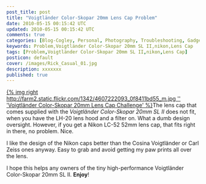 ```yaml
---           
post_title: post
title: "Voigtländer Color-Skopar 20mm Lens Cap Problem"
date: 2010-05-15 00:15:42 UTC
updated: 2010-05-15 00:15:42 UTC
comments: true
categories: [Blog-Cogley, Personal, Photography, Troubleshooting, Gadgets]
keywords: Problem,Voigtländer Color-Skopar 20mm SL II,nikon,Lens Cap
tags: [Problem,Voigtländer Color-Skopar 20mm SL II,nikon,Lens Cap]
posticon: default
cover: /images/Rick_Casual_01.jpg
description: xxxxxxx
published: true
---
```

 


[{% img right http://farm2.static.flickr.com/1342/4607222093_0f8411bd55_m.jpg '' 'Voigtländer Color-Skopar 20mm Lens Cap Challenge' %}](http://www.flickr.com/photos/81796435@N00/4607222093 "View 'Voigtländer Color-Skopar 20mm Lens Cap Challenge' on Flickr.com")The lens cap that comes supplied with the _Voigtländer Color-Skopar 20mm SL II_ does not fit, when you have the LH-20 lens hood and a filter on. What a dumb design oversight. However, if you get a Nikon LC-52 52mm lens cap, that fits right in there, no problem. Nice. 




I like the design of the Nikon caps better than the Cosina Voigtländer or Carl Zeiss ones anyway. Easy to grab and avoid getting my paw prints all over the lens. 




I hope this helps any owners of the tiny high-performance Voigtländer Color-Skopar 20mm SL II. **Enjoy**! 


